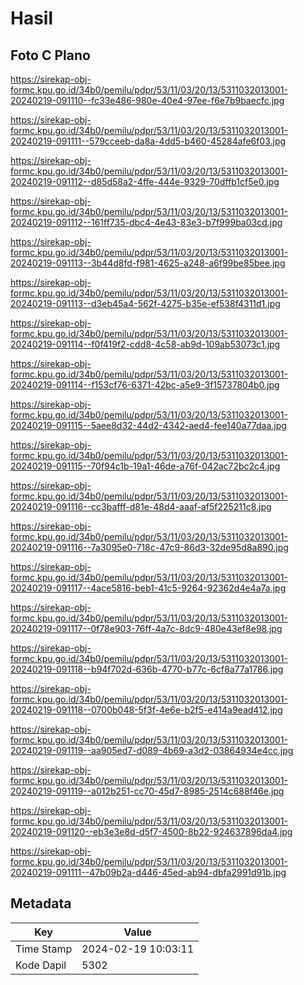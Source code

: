 # Hasil

## Foto C Plano

https://sirekap-obj-formc.kpu.go.id/34b0/pemilu/pdpr/53/11/03/20/13/5311032013001-20240219-091110--fc33e486-980e-40e4-97ee-f6e7b9baecfc.jpg

https://sirekap-obj-formc.kpu.go.id/34b0/pemilu/pdpr/53/11/03/20/13/5311032013001-20240219-091111--579cceeb-da8a-4dd5-b460-45284afe6f03.jpg

https://sirekap-obj-formc.kpu.go.id/34b0/pemilu/pdpr/53/11/03/20/13/5311032013001-20240219-091112--d85d58a2-4ffe-444e-9329-70dffb1cf5e0.jpg

https://sirekap-obj-formc.kpu.go.id/34b0/pemilu/pdpr/53/11/03/20/13/5311032013001-20240219-091112--161ff735-dbc4-4e43-83e3-b7f999ba03cd.jpg

https://sirekap-obj-formc.kpu.go.id/34b0/pemilu/pdpr/53/11/03/20/13/5311032013001-20240219-091113--3b44d8fd-f981-4625-a248-a6f99be85bee.jpg

https://sirekap-obj-formc.kpu.go.id/34b0/pemilu/pdpr/53/11/03/20/13/5311032013001-20240219-091113--d3eb45a4-562f-4275-b35e-ef538f4311d1.jpg

https://sirekap-obj-formc.kpu.go.id/34b0/pemilu/pdpr/53/11/03/20/13/5311032013001-20240219-091114--f0f419f2-cdd8-4c58-ab9d-109ab53073c1.jpg

https://sirekap-obj-formc.kpu.go.id/34b0/pemilu/pdpr/53/11/03/20/13/5311032013001-20240219-091114--f153cf76-6371-42bc-a5e9-3f15737804b0.jpg

https://sirekap-obj-formc.kpu.go.id/34b0/pemilu/pdpr/53/11/03/20/13/5311032013001-20240219-091115--5aee8d32-44d2-4342-aed4-fee140a77daa.jpg

https://sirekap-obj-formc.kpu.go.id/34b0/pemilu/pdpr/53/11/03/20/13/5311032013001-20240219-091115--70f94c1b-19a1-46de-a76f-042ac72bc2c4.jpg

https://sirekap-obj-formc.kpu.go.id/34b0/pemilu/pdpr/53/11/03/20/13/5311032013001-20240219-091116--cc3bafff-d81e-48d4-aaaf-af5f225211c8.jpg

https://sirekap-obj-formc.kpu.go.id/34b0/pemilu/pdpr/53/11/03/20/13/5311032013001-20240219-091116--7a3095e0-718c-47c9-86d3-32de95d8a890.jpg

https://sirekap-obj-formc.kpu.go.id/34b0/pemilu/pdpr/53/11/03/20/13/5311032013001-20240219-091117--4ace5816-beb1-41c5-9264-92362d4e4a7a.jpg

https://sirekap-obj-formc.kpu.go.id/34b0/pemilu/pdpr/53/11/03/20/13/5311032013001-20240219-091117--0f78e903-76ff-4a7c-8dc9-480e43ef8e98.jpg

https://sirekap-obj-formc.kpu.go.id/34b0/pemilu/pdpr/53/11/03/20/13/5311032013001-20240219-091118--b94f702d-636b-4770-b77c-6cf8a77a1786.jpg

https://sirekap-obj-formc.kpu.go.id/34b0/pemilu/pdpr/53/11/03/20/13/5311032013001-20240219-091118--0700b048-5f3f-4e6e-b2f5-e414a9ead412.jpg

https://sirekap-obj-formc.kpu.go.id/34b0/pemilu/pdpr/53/11/03/20/13/5311032013001-20240219-091119--aa905ed7-d089-4b69-a3d2-03864934e4cc.jpg

https://sirekap-obj-formc.kpu.go.id/34b0/pemilu/pdpr/53/11/03/20/13/5311032013001-20240219-091119--a012b251-cc70-45d7-8985-2514c688f46e.jpg

https://sirekap-obj-formc.kpu.go.id/34b0/pemilu/pdpr/53/11/03/20/13/5311032013001-20240219-091120--eb3e3e8d-d5f7-4500-8b22-924637896da4.jpg

https://sirekap-obj-formc.kpu.go.id/34b0/pemilu/pdpr/53/11/03/20/13/5311032013001-20240219-091111--47b09b2a-d446-45ed-ab94-dbfa2991d91b.jpg


## Metadata

| Key        | Value               |
| ---------- | ------------------- |
| Time Stamp | 2024-02-19 10:03:11 |
| Kode Dapil | 5302                |



